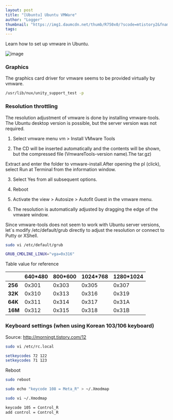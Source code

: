```yaml
---
layout: post
title: "[Ubuntu] Ubuntu VMWare"
author: "Logger"
thumbnail: "https://img1.daumcdn.net/thumb/R750x0/?scode=mtistory2&fname=https%3A%2F%2Ft1.daumcdn.net%2Fcfile%2Ftistory%2F272BEC475543230929"
tags: 
---
```



Learn how to set up vmware in Ubuntu.

![image](https://t1.daumcdn.net/cfile/tistory/272BEC475543230929)

### Graphics

The graphics card driver for vmware seems to be provided virtually by vmware.

```bash
/usr/lib/nux/unity_support_test -p

```

### Resolution throttling

The resolution adjustment of vmware is done by installing vmware-tools. The Ubuntu desktop version is possible, but the server version was not required.

1) Select vmware menu vm > Install VMware Tools

2) The CD will be inserted automatically and the contents will be shown, but the compressed file (VmwareTools-version name).The tar.gz)

Extract and enter the folder to vmware-install.After opening the pl (click), select Run at Terminal from the information window.

3) Select Yes from all subsequent options.

4) Reboot

5) Activate the view > Autosize > Autofit Guest in the vmware menu.

6) The resolution is automatically adjusted by dragging the edge of the vmware window.

Since vmware-tools does not seem to work with Ubuntu server versions, let`s modify /etc/default/grub directly to adjust the resolution or connect to Putty or XShell.

```bash
sudo vi /etc/default/grub

GRUB_CMDLINE_LINUX="vga=0x316"

```

Table value for reference

| | 640\*480 | 800\*600 | 1024\*768 | 1280\*1024 |
| ---------- | ---------- | ---------- | ---------- | ---------- |
| **256** | 0x301 | 0x303 | 0x305 | 0x307 |
| **32K** | 0x310 | 0x313 | 0x316 | 0x319 |
| **64K** | 0x311 | 0x314 | 0x317 | 0x31A |
| **16M** | 0x312 | 0x315 | 0x318 | 0x31B |

### Keyboard settings (when using Korean 103/106 keyboard)

Source: http://morningt.tistory.com/12

```bash
sudo vi /etc/rc.local

setkeycodes 72 122
setkeycodes 71 123

```

Reboot

```bash
sudo reboot

```

```bash
sudo echo "keycode 108 = Meta_R" > ~/.Xmodmap

```

```bash
sudo vi ~/.Xmodmap

keycode 105 = Control_R
add control = Control_R

```
